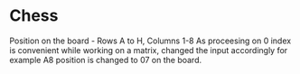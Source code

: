 # Chess
Position on the board - Rows A to H, Columns 1-8 As proceesing on 0 index is convenient while working on a matrix, changed the input accordingly for example A8 position is changed to 07 on the board.
